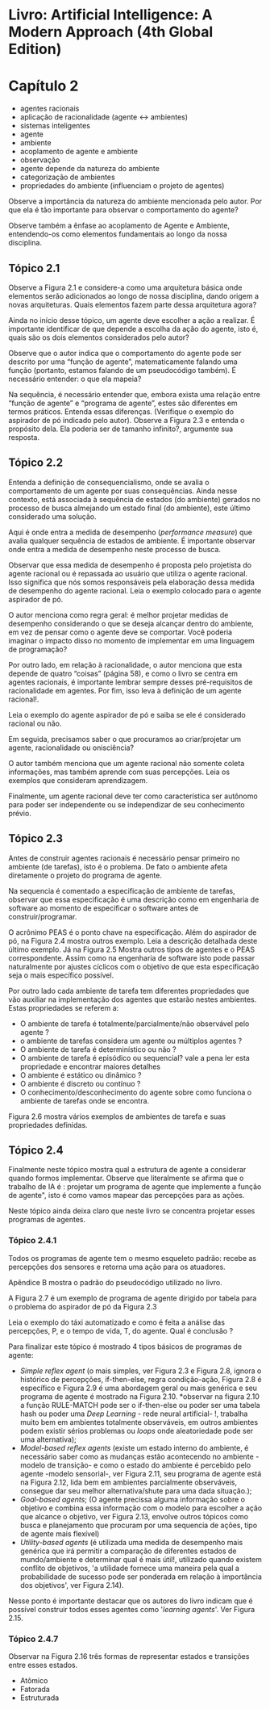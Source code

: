 # Livro: Artificial Intelligence: A Modern Approach (4th Global Edition)

# Capítulo 2
- agentes racionais
- aplicação de racionalidade (agente <-> ambientes)
- sistemas inteligentes
- agente
- ambiente
- acoplamento de agente e ambiente
- observação
- agente depende da natureza do ambiente
- categorização de ambientes
- propriedades do ambiente (influenciam o projeto de agentes)

Observe a importância da natureza do ambiente mencionada pelo autor. Por que ela é tão importante para observar o comportamento do agente?

Observe também a ênfase ao acoplamento de Agente e Ambiente, entendendo-os como elementos fundamentais ao longo da nossa disciplina.

## Tópico 2.1
Observe a Figura 2.1 e considere-a como uma arquitetura básica onde elementos serão adicionados ao longo de nossa disciplina, dando origem a novas arquiteturas. Quais elementos fazem parte dessa arquitetura agora?

Ainda no início desse tópico, um agente deve escolher a ação a realizar. É importante identificar de que depende a escolha da ação do agente, isto é, quais são os dois elementos considerados pelo autor?

Observe que o autor indica que o comportamento do agente pode ser descrito por uma “função de agente”, matematicamente falando uma função (portanto, estamos falando de um pseudocódigo também). É necessário entender: o que ela mapeia?


Na sequência, é necessário entender que, embora exista uma relação entre “função de agente” e “programa de agente”, estes são diferentes em termos práticos. Entenda essas diferenças. (Verifique o exemplo do aspirador de pó indicado pelo autor).
Observe a Figura 2.3 e entenda o propósito dela. Ela poderia ser de tamanho infinito?, argumente sua resposta.

## Tópico 2.2
Entenda a definição de consequencialismo, onde se avalia o comportamento de um agente por suas consequências. Ainda nesse contexto, está associada à sequência de estados (do ambiente) gerados no processo de busca almejando um estado final (do ambiente), este último considerado uma solução.

Aqui é onde entra a medida de desempenho (*performance measure*) que avalia qualquer sequência de estados de ambiente. É importante observar onde entra a medida de desempenho neste processo de busca.

Observar que essa medida de desempenho é proposta pelo projetista do agente racional ou é repassada ao usuário que utiliza o agente racional. Isso significa que nós somos responsáveis pela elaboração dessa medida de desempenho do agente racional. Leia o exemplo colocado para o agente aspirador de pó.

O autor menciona como regra geral: é melhor projetar medidas de desempenho considerando o que se deseja alcançar dentro do ambiente, em vez de pensar como o agente deve se comportar. Você poderia imaginar o impacto disso no momento de implementar em uma linguagem de programação?

Por outro lado, em relação à racionalidade, o autor menciona que esta depende de quatro “coisas” (página 58), e como o livro se centra em agentes racionais, é importante lembrar sempre desses pré-requisitos de racionalidade em agentes. Por fim, isso leva à definição de um agente racional!.

Leia o exemplo do agente aspirador de pó e saiba se ele é considerado racional ou não.

Em seguida, precisamos saber o que procuramos ao criar/projetar um agente, racionalidade ou onisciência?

O autor também menciona que um agente racional não somente coleta informações, mas também aprende com suas percepções. Leia os exemplos que consideram aprendizagem.

Finalmente, um agente racional deve ter como característica ser autônomo para poder ser independente ou se independizar de seu conhecimento prévio.

## Tópico 2.3

Antes de construir agentes racionais é necessário pensar primeiro no ambiente (de tarefas), isto é o problema. De fato o ambiente afeta diretamente o projeto do programa de agente.

Na sequencia é comentado a especificação de ambiente de tarefas, observar que essa especificação é uma descrição como em engenharia de software ao momento de especificar o software antes de construir/programar.

O acrônimo PEAS é o ponto chave na especificação. Além do aspirador de pó, na Figura 2.4 mostra outros exemplo. Leia a descrição detalhada deste último exemplo. Já na Figura 2.5 Mostra outros tipos de agentes e o PEAS correspondente. Assim como na engenharia de software isto pode passar naturalmente por ajustes cíclicos com o objetivo de que esta especificação seja o mais específico possível.

Por outro lado cada ambiente de tarefa tem diferentes propriedades que vão auxiliar na implementação dos agentes que estarão nestes ambientes. Estas propriedades se referem a:
* O ambiente de tarefa é totalmente/parcialmente/não observável pelo agente ?
* o ambiente de tarefas considera um agente ou múltiplos agentes ?
* O ambiente de tarefa é determinístico ou não ?
* O ambiente de tarefa é episódico ou sequencial? vale a pena ler esta propriedade e encontrar maiores detalhes
* O ambiente é estático ou dinâmico ?
* O ambiente é discreto ou contínuo ?
* O conhecimento/desconhecimento do agente sobre como funciona o ambiente de tarefas onde se encontra.

Figura 2.6 mostra vários exemplos de ambientes de tarefa e suas propriedades definidas.

## Tópico 2.4 

Finalmente neste tópico mostra qual a estrutura de agente a considerar quando formos implementar. 
Observe que literalmente se afirma que o trabalho de IA é : projetar um programa de agente que implemente a função de agente", isto é como vamos mapear das percepções para as ações.

Neste tópico ainda deixa claro que neste livro se concentra projetar esses programas de agentes.

### Tópico 2.4.1

Todos os programas de agente tem o mesmo esqueleto padrão: recebe as percepções dos sensores e retorna uma ação para os atuadores.

Apêndice B mostra o padrão do pseudocódigo utilizado no livro.

A Figura 2.7 é um exemplo de programa de agente dirigido por tabela para o problema do aspirador de pó da Figura 2.3

Leia o exemplo do táxi automatizado e como é feita a análise das percepções, P, e o tempo de vida, T, do agente. Qual é conclusão ?

Para finalizar este tópico é mostrado 4 tipos básicos de programas de agente:
* *Simple reflex agent* (o mais simples, ver Figura 2.3 e Figura 2.8, ignora o histórico de percepções, if-then-else, regra condição-ação, Figura 2.8 é específico e Figura 2.9 é uma abordagem geral ou mais genérica e seu programa de agente é mostrado na Figura 2.10. *observar na figura 2.10 a função RULE-MATCH pode ser o if-then-else ou poder ser uma tabela hash ou poder uma *Deep Learning* - rede neural artificial- !, trabalha muito bem em ambientes totalmente observáveis, em outros ambientes podem existir sérios problemas ou *loops* onde aleatoriedade pode ser uma alternativa);
* *Model-based reflex agents* (existe um estado interno do ambiente, é necessário saber como as mudanças estão acontecendo no ambiente -modelo de transição- e como o estado do ambiente é percebido pelo agente -modelo sensorial-, ver Figura 2.11, seu programa de agente está na Figura 2.12, lida bem em ambientes parcialmente observáveis, consegue dar seu melhor alternativa/shute para uma dada situação.);
* *Goal-based agents*; (O agente precissa alguma informação sobre o objetivo e combina essa informação com o modelo para escolher a ação que alcance o objetivo, ver Figura 2.13, envolve outros tópicos como busca e planejamento que procuram por uma sequencia de ações, tipo de agente mais flexível) 
* *Utility-based agents* (é utilizada uma medida de desempenho mais genérica  que irá permitir a comparação de diferentes estados de mundo/ambiente e determinar qual é mais útil!, utilizado quando existem conflito de objetivos, 'a utilidade fornece uma maneira pela qual a probabilidade de sucesso pode ser ponderada em relação à importância dos objetivos', ver Figura 2.14).

Nesse ponto é importante destacar que os autores do livro indicam que é possível construir todos esses agentes como '*learning agents*'. Ver Figura 2.15.

### Tópico 2.4.7

Observar na Figura 2.16 três formas de representar estados e transições entre esses estados.
* Atômico
* Fatorada
* Estruturada

